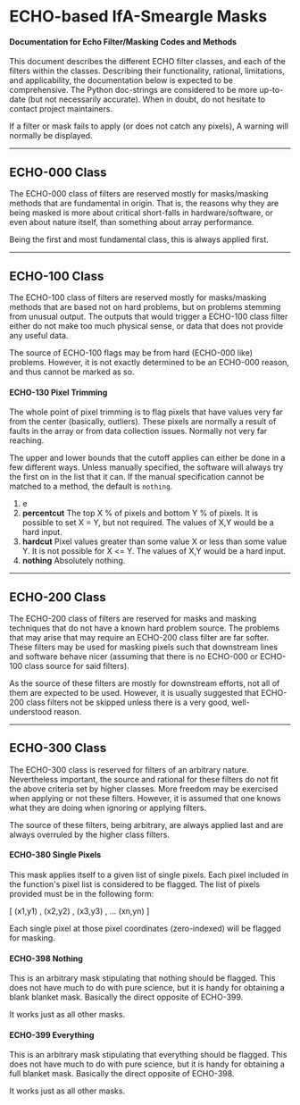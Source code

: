 # ECHO-based IfA-Smeargle Masks
#### Documentation for Echo Filter/Masking Codes and Methods

This document describes the different ECHO filter classes, and each of the filters
within the classes. Describing their functionality, rational, limitations, and applicability, 
the documentation below is expected to be comprehensive. The Python doc-strings
are considered to be more up-to-date (but not necessarily accurate). When in doubt, do not
hesitate to contact project maintainers. 

If a filter or mask fails to apply (or does not catch any pixels), A warning will normally be 
displayed.


-----


## ECHO-000 Class

The ECHO-000 class of filters are reserved mostly for masks/masking methods that are 
fundamental in origin. That is, the reasons why they are being masked is more about critical 
short-falls in hardware/software, or even about nature itself, than something about array 
performance. 

Being the first and most fundamental class, this is always applied first. 


------

## ECHO-100 Class

The ECHO-100 class of filters are reserved mostly for masks/masking methods that are based
not on hard problems, but on problems stemming from unusual output. The outputs that
would trigger a ECHO-100 class filter either do not make too much physical sense, or
data that does not provide any useful data. 

The source of ECHO-100 flags may be from hard (ECHO-000 like) problems. However, it is not
exactly determined to be an ECHO-000 reason, and thus cannot be marked as so.


#### ECHO-130 Pixel Trimming

The whole point of pixel trimming is to flag pixels that have values very far from the center 
(basically, outliers). These pixels are normally a result of faults in the array or from 
data collection issues. Normally not very far reaching.

The upper and lower bounds that the cutoff applies can either be done in a few different ways.
Unless manually specified, the software will always try the first on in the list that it can. If 
the manual specification cannot be matched to a method, the default is ``nothing``.

1. e
2. **percentcut** The top X % of pixels and bottom Y % of pixels. It is possible to set X = Y, but not required. 
The values of X,Y would be a hard input.
3. **hardcut** Pixel values greater than some value X or less than some value Y. It is not possible for 
X <= Y. The values of X,Y would be a hard input.
4. **nothing** Absolutely nothing.


------

## ECHO-200 Class

The ECHO-200 class of filters are reserved for masks and masking techniques that do not have
a known hard problem source. The problems that may arise that may require an ECHO-200 class
filter are far softer. These filters may be used for masking pixels such that downstream lines and
software behave nicer (assuming that there is no ECHO-000 or ECHO-100 class source for said
filters).

As the source of these filters are mostly for downstream efforts, not all of them are
expected to be used. However, it is usually suggested that ECHO-200 class filters not be
skipped unless there is a very good, well-understood reason.


------


## ECHO-300 Class

The ECHO-300 class is reserved for filters of an arbitrary nature. Nevertheless important,
the source and rational for these filters do not fit the above criteria set by higher classes.
More freedom may be exercised when applying or not these filters. However, it is assumed that one
knows what they are doing when ignoring or applying filters. 

The source of these filters, being arbitrary, are always applied last and are always overruled 
by the higher class filters.  

#### ECHO-380 Single Pixels

This mask applies itself to a given list of single pixels. Each pixel included in the function's
pixel list is considered to be flagged. The list of pixels provided must be in the
following form:

[ (x1,y1) , (x2,y2) , (x3,y3) , ... (xn,yn) ]

Each single pixel at those pixel coordinates (zero-indexed) will be flagged for masking.


#### ECHO-398 Nothing

This is an arbitrary mask stipulating that nothing should be flagged. This does not have
much to do with pure science, but it is handy for obtaining a blank blanket mask. Basically 
the direct opposite of ECHO-399.

It works just as all other masks. 

#### ECHO-399 Everything

This is an arbitrary mask stipulating that everything should be flagged. This does not have
much to do with pure science, but it is handy for obtaining a full blanket mask. Basically 
the direct opposite of ECHO-398.

It works just as all other masks. 